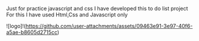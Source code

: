 Just for practice javascript and css I have developed this to do list project 
For this I have used Html,Css and Javascript only 


![logo]!(https://github.com/user-attachments/assets/09463e91-3e97-40f6-a5ae-b8605d2715cc)
